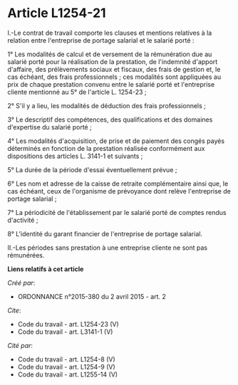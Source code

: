 # Article L1254-21

I.-Le contrat de travail comporte les clauses et mentions relatives à la relation entre l'entreprise de portage salarial et
le salarié porté : 

1° Les modalités de calcul et de versement de la rémunération due au salarié porté pour la réalisation de la prestation, de
l'indemnité d'apport d'affaire, des prélèvements sociaux et fiscaux, des frais de gestion et, le cas échéant, des frais
professionnels ; ces modalités sont appliquées au prix de chaque prestation convenu entre le salarié porté et l'entreprise
cliente mentionné au 5° de l'article L. 1254-23 ; 

2° S'il y a lieu, les modalités de déduction des frais professionnels ; 

3° Le descriptif des compétences, des qualifications et des domaines d'expertise du salarié porté ; 

4° Les modalités d'acquisition, de prise et de paiement des congés payés déterminés en fonction de la prestation réalisée
conformément aux dispositions des articles L. 3141-1 et suivants ; 

5° La durée de la période d'essai éventuellement prévue ; 

6° Les nom et adresse de la caisse de retraite complémentaire ainsi que, le cas échéant, ceux de l'organisme de prévoyance
dont relève l'entreprise de portage salarial ; 

7° La périodicité de l'établissement par le salarié porté de comptes rendus d'activité ; 

8° L'identité du garant financier de l'entreprise de portage salarial. 

II.-Les périodes sans prestation à une entreprise cliente ne sont pas rémunérées.

**Liens relatifs à cet article**

_Créé par_:

  - ORDONNANCE n°2015-380 du 2 avril 2015 - art. 2

_Cite_:

  - Code du travail - art. L1254-23 (V)
  - Code du travail - art. L3141-1 (V)

_Cité par_:

  - Code du travail - art. L1254-8 (V)
  - Code du travail - art. L1254-9 (V)
  - Code du travail - art. L1255-14 (V)
